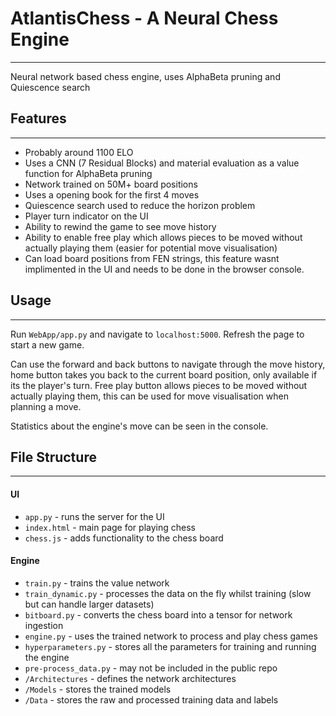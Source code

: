 # AtlantisChess - A Neural Chess Engine
---

Neural network based chess engine, uses AlphaBeta pruning and Quiescence search

## Features
---
- Probably around 1100 ELO
- Uses a CNN (7 Residual Blocks) and material evaluation as a value function for AlphaBeta pruning
- Network trained on 50M+ board positions
- Uses a opening book for the first 4 moves
- Quiescence search used to reduce the horizon problem
- Player turn indicator on the UI
- Ability to rewind the game to see move history
- Ability to enable free play which allows pieces to be moved without actually playing them (easier for potential move visualisation)
- Can load board positions from FEN strings, this feature wasnt implimented in the UI and needs to be done in the browser console.

## Usage
---
Run ```WebApp/app.py``` and navigate to ```localhost:5000```. Refresh the page to start a new game.

Can use the forward and back buttons to navigate through the move history, home button takes you back to the current board position, only available if its the player's turn. Free play button allows pieces to be moved without actually playing them, this can be used for move visualisation when planning a move.

Statistics about the engine's move can be seen in the console.

## File Structure
---
#### UI
- ```app.py``` - runs the server for the UI
- ```index.html``` - main page for playing chess
- ```chess.js``` - adds functionality to the chess board
#### Engine
- ```train.py``` - trains the value network
- ```train_dynamic.py``` - processes the data on the fly whilst training (slow but can handle larger datasets)
- ```bitboard.py``` - converts the chess board into a tensor for network ingestion
- ```engine.py``` - uses the trained network to process and play chess games
- ```hyperparameters.py``` - stores all the parameters for training and running the engine
- ```pre-process_data.py``` - may not be included in the public repo
- ```/Architectures``` - defines the network architectures
- ```/Models``` - stores the trained models
- ```/Data``` - stores the raw and processed training data and labels
